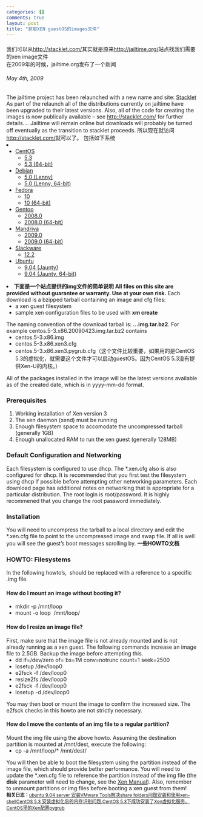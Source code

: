 ```yaml
--- 
categories: []
comments: true
layout: post
title: "获取XEN guestOS的images文件"
---
```

<h4 class="beTitle"></h4>我们可以从<a href="http://stacklet.com/" title="http://stacklet.com/">http://stacklet.com/</a>其实就是原来<a href="http://jailtime.org/" title="http://jailtime.org/">http://jailtime.org/</a>站点找我们需要的xen image文件

<div id="msgcns!4986F8F322CC617B!699" class="bvMsg">在2009年的时候，jailtime.org发布了一个新闻
<h6>May 4th, 2009</h6>
The jailtime project has been relaunched with a new name and site: <a href="http://stacklet.com/">Stacklet</a> 
As part of the relaunch all of the distributions currently on jailtime have been upgraded to their latest versions. Also, all of the code for creating the images is now publically available – see <a href="http://stacklet.com/">http://stacklet.com/</a> for further details.... 
Jailtime will remain online but downloads will probably be turned off eventually as the transition to stacklet proceeds. 
所以现在就访问<a href="http://stacklet.com/" title="http://stacklet.com/">http://stacklet.com/</a>就可以了。 
包括如下系统 
<li><ul>
<li>
<a href="http://stacklet.com/downloads/images/list/CentOS">CentOS</a> <ul>
<li>
<a href="http://stacklet.com/downloads/images/centos/5.3">5.3</a> </li>
<li><a href="http://stacklet.com/downloads/images/centos/5.3.64bit">5.3 (64-bit)</a></li>
</ul>
</li>
<li>
<a href="http://stacklet.com/downloads/images/list/Debian">Debian</a> <ul>
<li>
<a href="http://stacklet.com/downloads/images/debian/5.0">5.0 (Lenny)</a> </li>
<li><a href="http://stacklet.com/downloads/images/debian/5.0.64bit">5.0 (Lenny, 64-bit)</a></li>
</ul>
</li>
<li>
<a href="http://stacklet.com/downloads/images/list/Fedora">Fedora</a> <ul>
<li>
<a href="http://stacklet.com/downloads/images/fedora/10">10</a> </li>
<li><a href="http://stacklet.com/downloads/images/fedora/10.64bit">10 (64-bit)</a></li>
</ul>
</li>
<li>
<a href="http://stacklet.com/downloads/images/list/Gentoo">Gentoo</a> <ul>
<li>
<a href="http://stacklet.com/downloads/images/gentoo/2008-0">2008.0</a> </li>
<li><a href="http://stacklet.com/downloads/images/gentoo/2008-0.64bit">2008.0 (64-bit)</a></li>
</ul>
</li>
<li>
<a href="http://stacklet.com/downloads/images/list/Mandriva">Mandriva</a> <ul>
<li>
<a href="http://stacklet.com/downloads/images/mandriva/2009.0">2009.0</a> </li>
<li><a href="http://stacklet.com/downloads/images/mandriva/2009.0.64bit">2009.0 (64-bit)</a></li>
</ul>
</li>
<li>
<a href="http://stacklet.com/downloads/images/list/Slackware">Slackware</a> <ul>
<li><a href="http://stacklet.com/node/13">12.2</a></li>
</ul>
</li>
<li>
<a href="http://stacklet.com/downloads/images/list/Ubuntu">Ubuntu</a> <ul>
<li>
<a href="http://stacklet.com/downloads/images/ubuntu/9.04">9.04 (Jaunty)</a> </li>
<li><a href="http://stacklet.com/downloads/images/ubuntu/9.04.64bit">9.04 (Jaunty, 64-bit)</a></li>
</ul>
</li>
</ul></li>
<li>
<strong>下面是一个站点提供的img文件的简单说明</strong>
<strong>All files on this site are provided without guarantee or warranty. Use at your own risk.</strong> 
Each download is a bzipped tarball containing an image and cfg files: 
<ul>
<li>a xen guest filesystem
</li>
<li>sample xen configuration files to be used with <strong>xm create</strong>
</li>
</ul>The naming convention of the download tarball is: 
<strong><distribution>.<distro-version>.<created-date>.img.tar.bz2</strong>. 
For example centos.5-3.x86.20090423.img.tar.bz2 contains 
<ul>
<li>centos.5-3.x86.img
</li>
<li>centos.5-3.x86.xen3.cfg
</li>
<li>centos.5-3.x86.xen3.pygrub.cfg（这个文件比较重要，如果用的是CentOS 5.3的虚拟化，就需要这个文件才可以启动guestOS。因为CentOS 5.3没有提供Xen-U的内核。）
</li>
</ul>All of the packages installed in the image will be the latest versions available as of the created date, which is in yyyy-mm-dd format. 
<h3>Prerequisites</h3>
<ol>
<li>Working installation of Xen version 3
</li>
<li>The xen daemon (xend) must be running
</li>
<li>Enough filesystem space to accomodate the uncompressed tarball (generally 1GB)
</li>
<li>Enough unallocated RAM to run the xen guest (generally 128MB)
</li>
</ol>
<h3>Default Configuration and Networking</h3>
Each filesystem is configured to use dhcp. The *.xen.cfg also is also configured for dhcp. It is recommended that you first test the filesystem using dhcp if possible before attempting other networking parameters. Each download page has additional notes on networking that is appropriate for a particular distribution. 
The root login is root/password. It is highly recommened that you change the root password immediately. 
<h3>Installation</h3>
You will need to uncompress the tarball to a local directory and edit the *.xen.cfg file to point to the uncompressed image and swap file. 
If all is well you will see the guest’s boot messages scrolling by. 
<strong>一些HOWTO文档</strong> 
<h3><strong>HOWTO: Filesystems</strong></h3>
In the following howto’s, <image file> should be replaced with a reference to a specific .img file. 

<h4><strong>How do I mount an image without booting it?</strong></h4>
<ul>
<li>mkdir -p /mnt/loop
</li>
<li>mount -o loop <image file> /mnt/loop/
</li>
</ul>
<h4><strong>How do I resize an image file?</strong></h4>
First, make sure that the image file is not already mounted and is not already running as a xen guest. The following commands increase an image file to 2.5GB. Backup the image before attempting this. 
<ul>
<li>dd if=/dev/zero of=<image file> bs=1M conv=notrunc count=1 seek=2500 
</li>
<li>losetup /dev/loop0 <image file>
</li>
<li>e2fsck -f /dev/loop0
</li>
<li>resize2fs /dev/loop0
</li>
<li>e2fsck -f /dev/loop0
</li>
<li>losetup -d /dev/loop0
</li>
</ul>You may then boot or mount the image to confirm the increased size. The e2fsck checks in this howto are not strictly necessary. 

<h4><strong>How do I move the contents of an img file to a regular partition?</strong></h4>
Mount the img file using the above howto. Assuming the destination partition is mounted at /mnt/dest, execute the following: 
<ul>
<li>cp -a /mnt/loop/* /mnt/dest/
</li>
</ul>You will then be able to boot the filesystem using the partition instead of the image file, which should provide better performance. You will need to update the *.xen.cfg file to reference the partition instead of the img file (the <strong>disk</strong> parameter will need to change, see the <a href="http://www.cl.cam.ac.uk/Research/SRG/netos/xen/readmes/user/user.html">Xen Manual</a>). Also, remember to unmount partitions or img files before booting a xen guest from them! 













</li>
</div>
<div id="related_log" style="font-size:12px">
<b>相关日志：</b><a href="http://xinlogs.com/post/8">ubuntu 9.04 server 安装VMware Tools解决share folders问题</a><a href="http://xinlogs.com/post/4">安装和使用xen-shell</a><a href="http://xinlogs.com/post/13">CentOS 5.3 安装虚拟化后的内存识别问题.</a><a href="http://xinlogs.com/post/12">CentOS 5.3下成功安装了Xen虚拟化服务。</a><a href="http://xinlogs.com/post/11">CentOS里的Xen配置pygrub</a>
</div>
